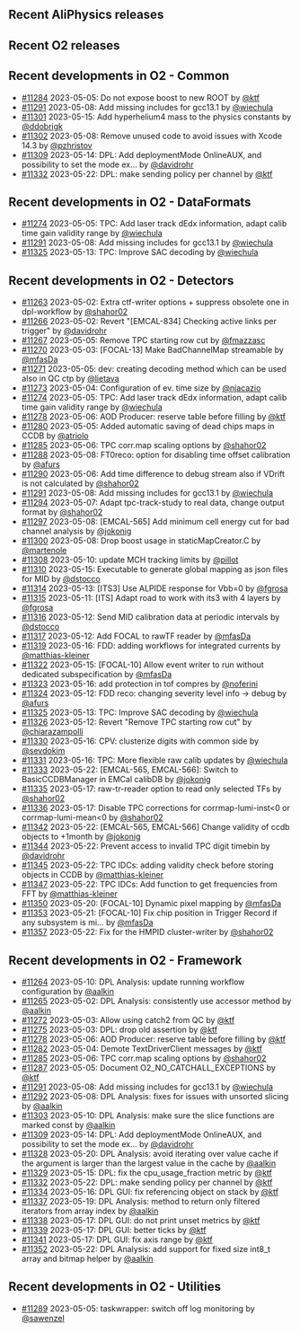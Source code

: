 ## Recent AliPhysics releases
## Recent O2 releases
## Recent developments in O2 - Common
- [\#11284](https://github.com/AliceO2Group/AliceO2/pull/11284) 2023-05-05: Do not expose boost to new ROOT by [@ktf](https://github.com/ktf)
- [\#11291](https://github.com/AliceO2Group/AliceO2/pull/11291) 2023-05-08: Add missing includes for gcc13.1 by [@wiechula](https://github.com/wiechula)
- [\#11301](https://github.com/AliceO2Group/AliceO2/pull/11301) 2023-05-15: Add hyperhelium4 mass to the physics constants by [@ddobrigk](https://github.com/ddobrigk)
- [\#11302](https://github.com/AliceO2Group/AliceO2/pull/11302) 2023-05-08: Remove unused code to avoid issues with Xcode 14.3 by [@pzhristov](https://github.com/pzhristov)
- [\#11309](https://github.com/AliceO2Group/AliceO2/pull/11309) 2023-05-14: DPL: Add deploymentMode OnlineAUX, and possibility to set the mode ex… by [@davidrohr](https://github.com/davidrohr)
- [\#11332](https://github.com/AliceO2Group/AliceO2/pull/11332) 2023-05-22: DPL: make sending policy per channel by [@ktf](https://github.com/ktf)
## Recent developments in O2 - DataFormats
- [\#11274](https://github.com/AliceO2Group/AliceO2/pull/11274) 2023-05-05: TPC: Add laser track dEdx information, adapt calib time gain validity range by [@wiechula](https://github.com/wiechula)
- [\#11291](https://github.com/AliceO2Group/AliceO2/pull/11291) 2023-05-08: Add missing includes for gcc13.1 by [@wiechula](https://github.com/wiechula)
- [\#11325](https://github.com/AliceO2Group/AliceO2/pull/11325) 2023-05-13: TPC: Improve SAC decoding by [@wiechula](https://github.com/wiechula)
## Recent developments in O2 - Detectors
- [\#11263](https://github.com/AliceO2Group/AliceO2/pull/11263) 2023-05-02: Extra ctf-writer options + suppress obsolete one in dpl-workflow by [@shahor02](https://github.com/shahor02)
- [\#11266](https://github.com/AliceO2Group/AliceO2/pull/11266) 2023-05-02: Revert "[EMCAL-834] Checking active links per trigger" by [@davidrohr](https://github.com/davidrohr)
- [\#11267](https://github.com/AliceO2Group/AliceO2/pull/11267) 2023-05-05: Remove TPC starting row cut by [@fmazzasc](https://github.com/fmazzasc)
- [\#11270](https://github.com/AliceO2Group/AliceO2/pull/11270) 2023-05-03: [FOCAL-13] Make BadChannelMap streamable by [@mfasDa](https://github.com/mfasDa)
- [\#11271](https://github.com/AliceO2Group/AliceO2/pull/11271) 2023-05-05: dev: creating decoding method which can be used also in QC ctp by [@lietava](https://github.com/lietava)
- [\#11273](https://github.com/AliceO2Group/AliceO2/pull/11273) 2023-05-04: Configuration of ev. time size by [@njacazio](https://github.com/njacazio)
- [\#11274](https://github.com/AliceO2Group/AliceO2/pull/11274) 2023-05-05: TPC: Add laser track dEdx information, adapt calib time gain validity range by [@wiechula](https://github.com/wiechula)
- [\#11278](https://github.com/AliceO2Group/AliceO2/pull/11278) 2023-05-06: AOD Producer: reserve table before filling by [@ktf](https://github.com/ktf)
- [\#11280](https://github.com/AliceO2Group/AliceO2/pull/11280) 2023-05-05: Added automatic saving of dead chips maps in CCDB by [@atriolo](https://github.com/atriolo)
- [\#11285](https://github.com/AliceO2Group/AliceO2/pull/11285) 2023-05-06: TPC corr.map scaling options by [@shahor02](https://github.com/shahor02)
- [\#11288](https://github.com/AliceO2Group/AliceO2/pull/11288) 2023-05-08: FT0reco: option for disabling time offset calibration by [@afurs](https://github.com/afurs)
- [\#11290](https://github.com/AliceO2Group/AliceO2/pull/11290) 2023-05-06: Add time difference to debug stream also if VDrift is not calculated by [@shahor02](https://github.com/shahor02)
- [\#11291](https://github.com/AliceO2Group/AliceO2/pull/11291) 2023-05-08: Add missing includes for gcc13.1 by [@wiechula](https://github.com/wiechula)
- [\#11294](https://github.com/AliceO2Group/AliceO2/pull/11294) 2023-05-07: Adapt tpc-track-study to real data, change output format by [@shahor02](https://github.com/shahor02)
- [\#11297](https://github.com/AliceO2Group/AliceO2/pull/11297) 2023-05-08: [EMCAL-565] Add minimum cell energy cut for bad channel analysis by [@jokonig](https://github.com/jokonig)
- [\#11300](https://github.com/AliceO2Group/AliceO2/pull/11300) 2023-05-08: Drop boost usage in staticMapCreator.C by [@martenole](https://github.com/martenole)
- [\#11308](https://github.com/AliceO2Group/AliceO2/pull/11308) 2023-05-10: update MCH tracking limits by [@pillot](https://github.com/pillot)
- [\#11310](https://github.com/AliceO2Group/AliceO2/pull/11310) 2023-05-15: Executable to generate global mapping as json files for MID by [@dstocco](https://github.com/dstocco)
- [\#11314](https://github.com/AliceO2Group/AliceO2/pull/11314) 2023-05-13: [ITS3] Use ALPIDE response for Vbb=0 by [@fgrosa](https://github.com/fgrosa)
- [\#11315](https://github.com/AliceO2Group/AliceO2/pull/11315) 2023-05-11: [ITS] Adapt road to work with its3 with 4 layers by [@fgrosa](https://github.com/fgrosa)
- [\#11316](https://github.com/AliceO2Group/AliceO2/pull/11316) 2023-05-12: Send MID calibration data at periodic intervals by [@dstocco](https://github.com/dstocco)
- [\#11317](https://github.com/AliceO2Group/AliceO2/pull/11317) 2023-05-12: Add FOCAL to rawTF reader by [@mfasDa](https://github.com/mfasDa)
- [\#11319](https://github.com/AliceO2Group/AliceO2/pull/11319) 2023-05-16: FDD: adding workflows for integrated currents by [@matthias-kleiner](https://github.com/matthias-kleiner)
- [\#11322](https://github.com/AliceO2Group/AliceO2/pull/11322) 2023-05-15: [FOCAL-10] Allow event writer to run without dedicated subspecification by [@mfasDa](https://github.com/mfasDa)
- [\#11323](https://github.com/AliceO2Group/AliceO2/pull/11323) 2023-05-16: add protection in tof compres by [@noferini](https://github.com/noferini)
- [\#11324](https://github.com/AliceO2Group/AliceO2/pull/11324) 2023-05-12: FDD reco: changing severity level info -> debug by [@afurs](https://github.com/afurs)
- [\#11325](https://github.com/AliceO2Group/AliceO2/pull/11325) 2023-05-13: TPC: Improve SAC decoding by [@wiechula](https://github.com/wiechula)
- [\#11326](https://github.com/AliceO2Group/AliceO2/pull/11326) 2023-05-12: Revert "Remove TPC starting row cut" by [@chiarazampolli](https://github.com/chiarazampolli)
- [\#11330](https://github.com/AliceO2Group/AliceO2/pull/11330) 2023-05-16: CPV: clusterize digits with common side by [@sevdokim](https://github.com/sevdokim)
- [\#11331](https://github.com/AliceO2Group/AliceO2/pull/11331) 2023-05-16: TPC: More flexible raw calib updates by [@wiechula](https://github.com/wiechula)
- [\#11333](https://github.com/AliceO2Group/AliceO2/pull/11333) 2023-05-22: [EMCAL-565, EMCAL-566]: Switch to BasicCCDBManager in EMCal calibDB by [@jokonig](https://github.com/jokonig)
- [\#11335](https://github.com/AliceO2Group/AliceO2/pull/11335) 2023-05-17: raw-tr-reader option to read only selected TFs by [@shahor02](https://github.com/shahor02)
- [\#11336](https://github.com/AliceO2Group/AliceO2/pull/11336) 2023-05-17: Disable TPC corrections for corrmap-lumi-inst<0 or corrmap-lumi-mean<0 by [@shahor02](https://github.com/shahor02)
- [\#11342](https://github.com/AliceO2Group/AliceO2/pull/11342) 2023-05-22: [EMCAL-565, EMCAL-566] Change validity of ccdb objects to +1month by [@jokonig](https://github.com/jokonig)
- [\#11344](https://github.com/AliceO2Group/AliceO2/pull/11344) 2023-05-22: Prevent access to invalid TPC digit timebin by [@davidrohr](https://github.com/davidrohr)
- [\#11345](https://github.com/AliceO2Group/AliceO2/pull/11345) 2023-05-22: TPC IDCs: adding validity check before storing objects in CCDB by [@matthias-kleiner](https://github.com/matthias-kleiner)
- [\#11347](https://github.com/AliceO2Group/AliceO2/pull/11347) 2023-05-22: TPC IDCs: Add function to get frequencies from FFT by [@matthias-kleiner](https://github.com/matthias-kleiner)
- [\#11350](https://github.com/AliceO2Group/AliceO2/pull/11350) 2023-05-20: [FOCAL-10] Dynamic pixel mapping by [@mfasDa](https://github.com/mfasDa)
- [\#11353](https://github.com/AliceO2Group/AliceO2/pull/11353) 2023-05-21: [FOCAL-10] Fix chip position in Trigger Record if any subsystem is mi… by [@mfasDa](https://github.com/mfasDa)
- [\#11357](https://github.com/AliceO2Group/AliceO2/pull/11357) 2023-05-22: Fix for the HMPID cluster-writer by [@shahor02](https://github.com/shahor02)
## Recent developments in O2 - Framework
- [\#11264](https://github.com/AliceO2Group/AliceO2/pull/11264) 2023-05-10: DPL Analysis: update running workflow configuration by [@aalkin](https://github.com/aalkin)
- [\#11265](https://github.com/AliceO2Group/AliceO2/pull/11265) 2023-05-02: DPL Analysis: consistently use accessor method by [@aalkin](https://github.com/aalkin)
- [\#11272](https://github.com/AliceO2Group/AliceO2/pull/11272) 2023-05-03: Allow using catch2 from QC by [@ktf](https://github.com/ktf)
- [\#11275](https://github.com/AliceO2Group/AliceO2/pull/11275) 2023-05-03: DPL: drop old assertion by [@ktf](https://github.com/ktf)
- [\#11278](https://github.com/AliceO2Group/AliceO2/pull/11278) 2023-05-06: AOD Producer: reserve table before filling by [@ktf](https://github.com/ktf)
- [\#11282](https://github.com/AliceO2Group/AliceO2/pull/11282) 2023-05-04: Demote TextDriverClient messages by [@ktf](https://github.com/ktf)
- [\#11285](https://github.com/AliceO2Group/AliceO2/pull/11285) 2023-05-06: TPC corr.map scaling options by [@shahor02](https://github.com/shahor02)
- [\#11287](https://github.com/AliceO2Group/AliceO2/pull/11287) 2023-05-05: Document O2_NO_CATCHALL_EXCEPTIONS by [@ktf](https://github.com/ktf)
- [\#11291](https://github.com/AliceO2Group/AliceO2/pull/11291) 2023-05-08: Add missing includes for gcc13.1 by [@wiechula](https://github.com/wiechula)
- [\#11292](https://github.com/AliceO2Group/AliceO2/pull/11292) 2023-05-08: DPL Analysis: fixes for issues with unsorted slicing by [@aalkin](https://github.com/aalkin)
- [\#11303](https://github.com/AliceO2Group/AliceO2/pull/11303) 2023-05-10: DPL Analysis: make sure the slice functions are marked const by [@aalkin](https://github.com/aalkin)
- [\#11309](https://github.com/AliceO2Group/AliceO2/pull/11309) 2023-05-14: DPL: Add deploymentMode OnlineAUX, and possibility to set the mode ex… by [@davidrohr](https://github.com/davidrohr)
- [\#11328](https://github.com/AliceO2Group/AliceO2/pull/11328) 2023-05-20: DPL Analysis: avoid iterating over value cache if the argument is larger than the largest value in the cache by [@aalkin](https://github.com/aalkin)
- [\#11329](https://github.com/AliceO2Group/AliceO2/pull/11329) 2023-05-15: DPL: fix the cpu_usage_fraction metric by [@ktf](https://github.com/ktf)
- [\#11332](https://github.com/AliceO2Group/AliceO2/pull/11332) 2023-05-22: DPL: make sending policy per channel by [@ktf](https://github.com/ktf)
- [\#11334](https://github.com/AliceO2Group/AliceO2/pull/11334) 2023-05-16: DPL GUI: fix referencing object on stack by [@ktf](https://github.com/ktf)
- [\#11337](https://github.com/AliceO2Group/AliceO2/pull/11337) 2023-05-19: DPL Analysis: method to return only filtered iterators from array index by [@aalkin](https://github.com/aalkin)
- [\#11338](https://github.com/AliceO2Group/AliceO2/pull/11338) 2023-05-17: DPL GUI: do not print unset metrics by [@ktf](https://github.com/ktf)
- [\#11339](https://github.com/AliceO2Group/AliceO2/pull/11339) 2023-05-17: DPL GUI: better ticks by [@ktf](https://github.com/ktf)
- [\#11341](https://github.com/AliceO2Group/AliceO2/pull/11341) 2023-05-17: DPL GUI: fix axis range by [@ktf](https://github.com/ktf)
- [\#11352](https://github.com/AliceO2Group/AliceO2/pull/11352) 2023-05-22: DPL Analysis: add support for fixed size int8_t array and bitmap helper by [@aalkin](https://github.com/aalkin)
## Recent developments in O2 - Utilities
- [\#11289](https://github.com/AliceO2Group/AliceO2/pull/11289) 2023-05-05: taskwrapper: switch off log monitoring by [@sawenzel](https://github.com/sawenzel)
